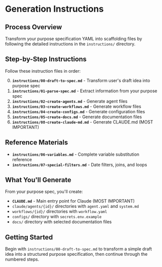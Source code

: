 # Generation Instructions

## Process Overview

Transform your purpose specification YAML into scaffolding files by following the detailed instructions in the `instructions/` directory.

## Step-by-Step Instructions

Follow these instruction files in order:

0. **`instructions/00-draft-to-spec.md`** - Transform user's draft idea into purpose spec
1. **`instructions/01-parse-spec.md`** - Extract information from your purpose spec
2. **`instructions/02-create-agents.md`** - Generate agent files  
3. **`instructions/03-create-workflows.md`** - Generate workflow files
4. **`instructions/04-create-configs.md`** - Generate configuration files
5. **`instructions/05-create-docs.md`** - Generate documentation files
6. **`instructions/08-create-claude-md.md`** - Generate CLAUDE.md (MOST IMPORTANT)

## Reference Materials

- **`instructions/06-variables.md`** - Complete variable substitution reference
- **`instructions/07-special-filters.md`** - Date filters, joins, and loops

## What You'll Generate

From your purpose spec, you'll create:
- **`CLAUDE.md`** - Main entry point for Claude (MOST IMPORTANT)
- `claude/agents/{id}/` directories with `agent.yaml` and `system.md`
- `workflows/{id}/` directories with `workflow.yaml` 
- `configs/` directory with `secrets.env.example`
- `docs/` directory with selected documentation files

## Getting Started

Begin with `instructions/00-draft-to-spec.md` to transform a simple draft idea into a structured purpose specification, then continue through the numbered steps.